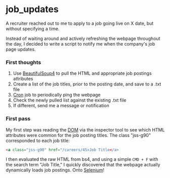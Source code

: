 # job_updates  

A recruiter reached out to me to apply to a job going live on X date, but without specifying a time.  

Instead of waiting around and actively refreshing the webpage throughout the day, I decided to write a script to notify me when the company's job page updates.

### First thoughts 
1. Use [BeautifulSoup4](https://beautiful-soup-4.readthedocs.io/en/latest/) to pull the HTML and appropriate job postings attributes
2. Create a list of the job titles, prior to the posting date, and save to a .txt file 
3. [Cron](https://www.howtogeek.com/devops/what-is-a-cron-job-and-how-do-you-use-them/) job to periodically ping the webpage
4. Check the newly pulled list against the existing .txt file
5. If different, send me a message or notification  

### First pass
My first step was reading the [DOM](https://developer.mozilla.org/en-US/docs/Web/API/Document_Object_Model/Introduction) via the inspector tool to see which HTML attributes were common for the job posting titles. The class "jss-g90" corresponded to each job title:

```html
<a class="jss-g90" href="/careers/45>Job Title</a>
```

I then evaluated the raw HTML from bs4, and using a simple `CMD + F` with the search term "Job Title," I quickly discovered that the webpage actually dynamically loads job postings. Onto [Selenium](https://selenium-python.readthedocs.io/)!


